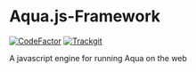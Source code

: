 # Aqua.js-Framework
[![CodeFactor](https://www.codefactor.io/repository/github/forestrharumaki/aqua.js-framework/badge)](https://www.codefactor.io/repository/github/forestrharumaki/aqua.js-framework) [![Trackgit](https://us-central1-trackgit-analytics.cloudfunctions.net/token/ping/lfdpmkansfccqi1lpwkl)](https://trackgit.com)

A javascript engine for running Aqua on the web
